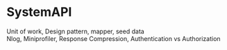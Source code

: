 # SystemAPI
<span>Unit of work, Design pattern, mapper, seed data</span><br/>
<span>Nlog, Miniprofiler, Response Compression, Authentication vs Authorization</span>
